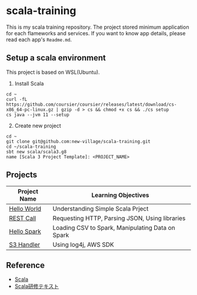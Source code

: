 # scala-training  
This is my scala training repository. The project stored minimum application for each flameworks and services. If you want to know app details, please read each app's `Readme.md`.

## Setup a scala environment  
This project is based on WSL(Ubuntu).  
  
1. Install Scala  
```
cd ~
curl -fL https://github.com/coursier/coursier/releases/latest/download/cs-x86_64-pc-linux.gz | gzip -d > cs && chmod +x cs && ./cs setup
cs java --jvm 11 --setup
```
  
2. Create new project  
```
cd ~
git clone git@github.com:new-village/scala-training.git
cd ~/scala-training
sbt new scala/scala3.g8
name [Scala 3 Project Template]: <PROJECT_NAME>
```

## Projects
| Project Name | Learning Objectives |
| --- | --- |
| [Hello World](https://github.com/new-village/scala-training/tree/main/hello-world) | Understanding Simple Scala Prject |
| [REST Call](https://github.com/new-village/scala-training/tree/main/rest-call) | Requesting HTTP, Parsing JSON, Using libraries |
| [Hello Spark](https://github.com/new-village/scala-training/tree/main/hello-spark) | Loading CSV to Spark, Manipulating Data on Spark |
| [S3 Handler](https://github.com/new-village/scala-training/tree/main/s3-handler) | Using log4j, AWS SDK |


## Reference  
* [Scala](https://www.scala-lang.org/)
* [Scala研修テキスト](https://scala-text.github.io/scala_text/)